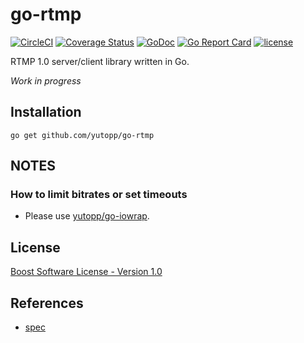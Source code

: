 # go-rtmp

[![CircleCI](https://circleci.com/gh/yutopp/go-rtmp.svg?style=svg)](https://circleci.com/gh/yutopp/go-rtmp)
[![Coverage Status](https://coveralls.io/repos/github/yutopp/go-rtmp/badge.svg)](https://coveralls.io/github/yutopp/go-rtmp)
[![GoDoc](https://godoc.org/github.com/yutopp/go-rtmp?status.svg)](http://godoc.org/github.com/yutopp/go-rtmp)
[![Go Report Card](https://goreportcard.com/badge/github.com/yutopp/go-rtmp)](https://goreportcard.com/report/github.com/yutopp/go-rtmp)
[![license](https://img.shields.io/github/license/yutopp/go-rtmp.svg)](https://github.com/yutopp/go-rtmp/blob/master/LICENSE_1_0.txt)

RTMP 1.0 server/client library written in Go.

*Work in progress*

## Installation

```
go get github.com/yutopp/go-rtmp
```

## NOTES

### How to limit bitrates or set timeouts

- Please use [yutopp/go-iowrap](https://github.com/yutopp/go-iowrap).

## License

[Boost Software License - Version 1.0](./LICENSE_1_0.txt)

## References

- [spec](https://wwwimages2.adobe.com/www.adobe.com/content/dam/acom/en/devnet/rtmp/pdf/rtmp_specification_1.0.pdf)
